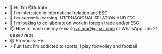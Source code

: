 - 👋 Hi, I’m @Dutrabr
- 👀 I’m interested in international relation and ESG
- 🌱 I’m currently learning INTERNACIONAL RELATION AND ESG
- 💞️ I’m looking to collaborate on work in foreign trade and/or ESG
- 📫 How to reach me my e-mail: jvriibmr@gmail.com or WhatsApp:+55 21 998677609
- 😄 Pronouns: He
- ⚡ Fun fact: I'm addicted to sports, I play footvolley and football

<!---
Dutrabr/Dutrabr is a ✨ special ✨ repository because its `README.md` (this file) appears on your GitHub profile.
You can click the Preview link to take a look at your changes.
--->
